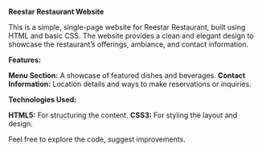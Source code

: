 **Reestar Restaurant Website**

This is a simple, single-page website for Reestar Restaurant, built using HTML and basic CSS. The website provides a clean and elegant design to showcase the restaurant’s offerings, ambiance, and contact information.

**Features:**

**Menu Section:** A showcase of featured dishes and beverages.
**Contact Information:** Location details and ways to make reservations or inquiries.

**Technologies Used:**

**HTML5:** For structuring the content.
**CSS3:** For styling the layout and design.

Feel free to explore the code, suggest improvements.
